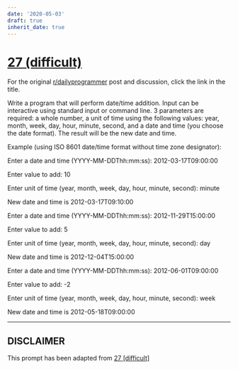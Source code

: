 ```yaml
---
date: '2020-05-03'
draft: true
inherit_date: true
---
```


# [27 (difficult)](https://www.reddit.com/r/dailyprogrammer/comments/r0r4v/3172012_challenge_27_difficult/)

For the original [r/dailyprogrammer](https://www.reddit.com/r/dailyprogrammer/) post and discussion, click the link in the title.

Write a program that will perform date/time addition.  Input can be interactive using standard input or command line.  3 parameters are required:  a whole number, a unit of time using the following values: year, month, week, day, hour, minute, second, and a date and time (you choose the date format).  The result will be the new date and time.

Example (using ISO 8601 date/time format without time zone designator):

Enter a date and time (YYYY-MM-DDThh:mm:ss):  2012-03-17T09:00:00

Enter value to add:  10

Enter unit of time (year, month, week, day, hour, minute, second):   minute

New date and time is 2012-03-17T09:10:00

Enter a date and time (YYYY-MM-DDThh:mm:ss):  2012-11-29T15:00:00

Enter value to add:  5

Enter unit of time (year, month, week, day, hour, minute, second):   day

New date and time is 2012-12-04T15:00:00

Enter a date and time (YYYY-MM-DDThh:mm:ss):  2012-06-01T09:00:00

Enter value to add:  -2

Enter unit of time (year, month, week, day, hour, minute, second):   week

New date and time is 2012-05-18T09:00:00


----
## **DISCLAIMER**
This prompt has been adapted from [27 [difficult]](https://www.reddit.com/r/dailyprogrammer/comments/r0r4v/3172012_challenge_27_difficult/
)
